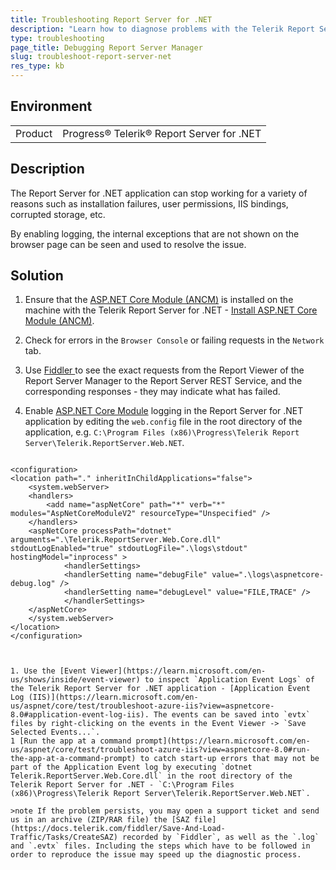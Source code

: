 ```yaml
---
title: Troubleshooting Report Server for .NET
description: "Learn how to diagnose problems with the Telerik Report Server for .NET web application using logging."
type: troubleshooting
page_title: Debugging Report Server Manager
slug: troubleshoot-report-server-net
res_type: kb
---
```


## Environment

<table>
	<tr>
		<td>Product</td>
		<td>Progress® Telerik® Report Server for .NET</td>
	</tr>
</table>

## Description

The Report Server for .NET application can stop working for a variety of reasons such as installation failures, user permissions, IIS bindings, corrupted storage, etc. 

By enabling logging, the internal exceptions that are not shown on the browser page can be seen and used to resolve the issue. 

## Solution

1. Ensure that the [ASP.NET Core Module (ANCM)](https://dotnet.microsoft.com/permalink/dotnetcore-current-windows-runtime-bundle-installer) is installed on the machine with the Telerik Report Server for .NET - [Install ASP.NET Core Module (ANCM)](https://learn.microsoft.com/en-us/aspnet/core/host-and-deploy/aspnet-core-module?view=aspnetcore-8.0#install-aspnet-core-module-ancm).
1. Check for errors in the `Browser Console` or failing requests in the `Network` tab.
1. Use [Fiddler ](https://www.telerik.com/download/fiddler) to see the exact requests from the Report Viewer of the Report Server Manager to the Report Server REST Service, and the corresponding responses - they may indicate what has failed.
1. Enable [ASP.NET Core Module](https://learn.microsoft.com/en-us/aspnet/core/host-and-deploy/aspnet-core-module?view=aspnetcore-8.0) logging in the Report Server for .NET application by editing the `web.config` file in the root directory of the application, e.g. `C:\Program Files (x86)\Progress\Telerik Report Server\Telerik.ReportServer.Web.NET`.

	````XML
<?xml version="1.0" encoding="utf-8"?>
	<configuration>
	<location path="." inheritInChildApplications="false">
		<system.webServer>
		<handlers>
			<add name="aspNetCore" path="*" verb="*" modules="AspNetCoreModuleV2" resourceType="Unspecified" />
		</handlers>
		<aspNetCore processPath="dotnet" arguments=".\Telerik.ReportServer.Web.Core.dll" stdoutLogEnabled="true" stdoutLogFile=".\logs\stdout" hostingModel="inprocess" >
				<handlerSettings>
				<handlerSetting name="debugFile" value=".\logs\aspnetcore-debug.log" />
				<handlerSetting name="debugLevel" value="FILE,TRACE" />
				</handlerSettings>
		</aspNetCore>
		</system.webServer>
	</location>
	</configuration>
````


1. Use the [Event Viewer](https://learn.microsoft.com/en-us/shows/inside/event-viewer) to inspect `Application Event Logs` of the Telerik Report Server for .NET application - [Application Event Log (IIS)](https://learn.microsoft.com/en-us/aspnet/core/test/troubleshoot-azure-iis?view=aspnetcore-8.0#application-event-log-iis). The events can be saved into `evtx` files by right-clicking on the events in the Event Viewer -> `Save Selected Events...`.
1 [Run the app at a command prompt](https://learn.microsoft.com/en-us/aspnet/core/test/troubleshoot-azure-iis?view=aspnetcore-8.0#run-the-app-at-a-command-prompt) to catch start-up errors that may not be part of the Application Event log by executing `dotnet Telerik.ReportServer.Web.Core.dll` in the root directory of the Telerik Report Server for .NET - `C:\Program Files (x86)\Progress\Telerik Report Server\Telerik.ReportServer.Web.NET`. 

>note If the problem persists, you may open a support ticket and send us in an archive (ZIP/RAR file) the [SAZ file](https://docs.telerik.com/fiddler/Save-And-Load-Traffic/Tasks/CreateSAZ) recorded by `Fiddler`, as well as the `.log` and `.evtx` files. Including the steps which have to be followed in order to reproduce the issue may speed up the diagnostic process.

